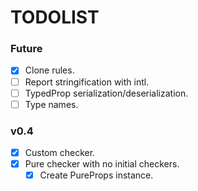 # TODOLIST

### Future

- [x] Clone rules.
- [ ] Report stringification with intl.
- [ ] TypedProp serialization/deserialization.
- [ ] Type names.

### v0.4

- [x] Custom checker.
- [x] Pure checker with no initial checkers.
    - [x] Create PureProps instance.
